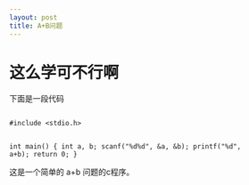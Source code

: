 ```yaml
---
layout: post
title: A+B问题
---
```


# 这么学可不行啊
下面是一段代码

<code class="prettyprint lang-cpp">
#include &lt;stdio.h&gt;

int main() {
	int a, b;
	scanf("%d%d", &a, &b);
	printf("%d", a+b);
	return 0;
}
</code>

这是一个简单的 a+b 问题的c程序。
